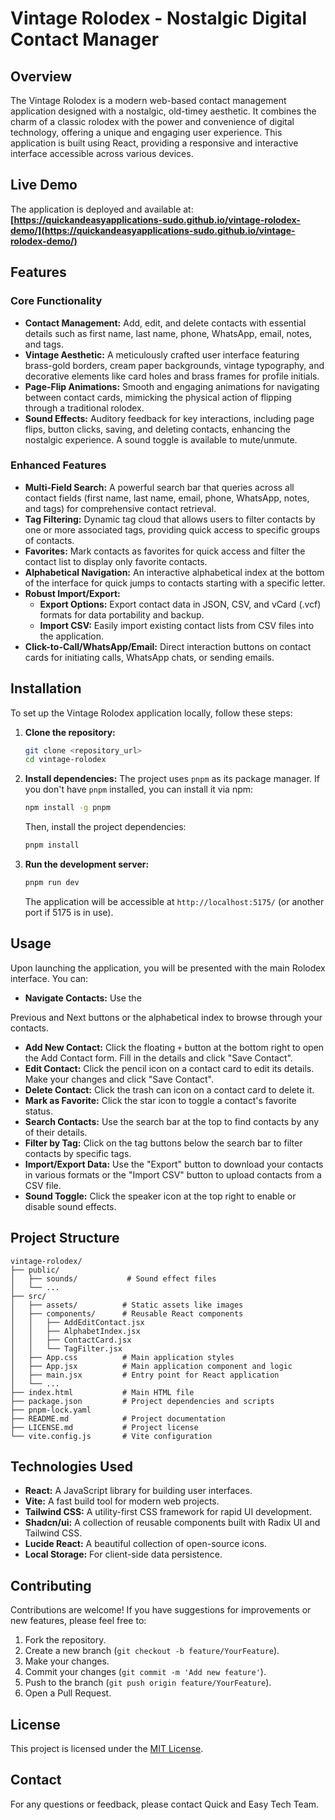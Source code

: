 # Vintage Rolodex - Nostalgic Digital Contact Manager

## Overview

The Vintage Rolodex is a modern web-based contact management application designed with a nostalgic, old-timey aesthetic. It combines the charm of a classic rolodex with the power and convenience of digital technology, offering a unique and engaging user experience. This application is built using React, providing a responsive and interactive interface accessible across various devices.

## Live Demo

The application is deployed and available at: **[https://quickandeasyapplications-sudo.github.io/vintage-rolodex-demo/](https://quickandeasyapplications-sudo.github.io/vintage-rolodex-demo/)**

## Features

### Core Functionality

*   **Contact Management:** Add, edit, and delete contacts with essential details such as first name, last name, phone, WhatsApp, email, notes, and tags.
*   **Vintage Aesthetic:** A meticulously crafted user interface featuring brass-gold borders, cream paper backgrounds, vintage typography, and decorative elements like card holes and brass frames for profile initials.
*   **Page-Flip Animations:** Smooth and engaging animations for navigating between contact cards, mimicking the physical action of flipping through a traditional rolodex.
*   **Sound Effects:** Auditory feedback for key interactions, including page flips, button clicks, saving, and deleting contacts, enhancing the nostalgic experience. A sound toggle is available to mute/unmute.

### Enhanced Features

*   **Multi-Field Search:** A powerful search bar that queries across all contact fields (first name, last name, email, phone, WhatsApp, notes, and tags) for comprehensive contact retrieval.
*   **Tag Filtering:** Dynamic tag cloud that allows users to filter contacts by one or more associated tags, providing quick access to specific groups of contacts.
*   **Favorites:** Mark contacts as favorites for quick access and filter the contact list to display only favorite contacts.
*   **Alphabetical Navigation:** An interactive alphabetical index at the bottom of the interface for quick jumps to contacts starting with a specific letter.
*   **Robust Import/Export:**
    *   **Export Options:** Export contact data in JSON, CSV, and vCard (.vcf) formats for data portability and backup.
    *   **Import CSV:** Easily import existing contact lists from CSV files into the application.
*   **Click-to-Call/WhatsApp/Email:** Direct interaction buttons on contact cards for initiating calls, WhatsApp chats, or sending emails.

## Installation

To set up the Vintage Rolodex application locally, follow these steps:

1.  **Clone the repository:**
    ```bash
    git clone <repository_url>
    cd vintage-rolodex
    ```

2.  **Install dependencies:**
    The project uses `pnpm` as its package manager. If you don't have `pnpm` installed, you can install it via npm:
    ```bash
    npm install -g pnpm
    ```
    Then, install the project dependencies:
    ```bash
    pnpm install
    ```

3.  **Run the development server:**
    ```bash
    pnpm run dev
    ```
    The application will be accessible at `http://localhost:5175/` (or another port if 5175 is in use).

## Usage

Upon launching the application, you will be presented with the main Rolodex interface. You can:

*   **Navigate Contacts:** Use the 

Previous and Next buttons or the alphabetical index to browse through your contacts.
*   **Add New Contact:** Click the floating `+` button at the bottom right to open the Add Contact form. Fill in the details and click "Save Contact".
*   **Edit Contact:** Click the pencil icon on a contact card to edit its details. Make your changes and click "Save Contact".
*   **Delete Contact:** Click the trash can icon on a contact card to delete it.
*   **Mark as Favorite:** Click the star icon to toggle a contact's favorite status.
*   **Search Contacts:** Use the search bar at the top to find contacts by any of their details.
*   **Filter by Tag:** Click on the tag buttons below the search bar to filter contacts by specific tags.
*   **Import/Export Data:** Use the "Export" button to download your contacts in various formats or the "Import CSV" button to upload contacts from a CSV file.
*   **Sound Toggle:** Click the speaker icon at the top right to enable or disable sound effects.

## Project Structure

```
vintage-rolodex/
├── public/
│   ├── sounds/           # Sound effect files
│   └── ...
├── src/
│   ├── assets/          # Static assets like images
│   ├── components/      # Reusable React components
│   │   ├── AddEditContact.jsx
│   │   ├── AlphabetIndex.jsx
│   │   ├── ContactCard.jsx
│   │   └── TagFilter.jsx
│   ├── App.css          # Main application styles
│   ├── App.jsx          # Main application component and logic
│   ├── main.jsx         # Entry point for React application
│   └── ...
├── index.html           # Main HTML file
├── package.json         # Project dependencies and scripts
├── pnpm-lock.yaml
├── README.md            # Project documentation
├── LICENSE.md           # Project license
└── vite.config.js       # Vite configuration
```

## Technologies Used

*   **React:** A JavaScript library for building user interfaces.
*   **Vite:** A fast build tool for modern web projects.
*   **Tailwind CSS:** A utility-first CSS framework for rapid UI development.
*   **Shadcn/ui:** A collection of reusable components built with Radix UI and Tailwind CSS.
*   **Lucide React:** A beautiful collection of open-source icons.
*   **Local Storage:** For client-side data persistence.

## Contributing

Contributions are welcome! If you have suggestions for improvements or new features, please feel free to:

1.  Fork the repository.
2.  Create a new branch (`git checkout -b feature/YourFeature`).
3.  Make your changes.
4.  Commit your changes (`git commit -m 'Add new feature'`).
5.  Push to the branch (`git push origin feature/YourFeature`).
6.  Open a Pull Request.

## License

This project is licensed under the [MIT License](LICENSE.md).

## Contact

For any questions or feedback, please contact Quick and Easy Tech Team.

